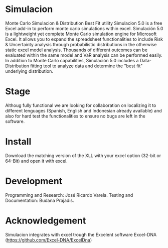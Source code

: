 # Simulacion
Monte Carlo Simulacion &amp; Distribution Best Fit utility
Simulacion 5.0 is a free Excel add-in to perform monte carlo simulations within excel.
Simulación 5.0 is a lightweight yet complete Monte Carlo simulation engine for Microsoft Excel. It allows you to expand the spreadsheet functionalities to include Risk & Uncertainty analysis through probabilistic distributions in the otherwise static excel model analysis. Thousands of different outcomes can be evaluated within the same model and VaR analysis can be performed easily. In addition  to Monte Carlo capabilities, Simulación 5.0 includes a Data-Distribution fitting tool to analyze data and determine the "best fit" underlying distribution.
# Stage
Althoug fully functional we are looking for collaboration on localizing it to different lenguages (Spanish, English and Indonesian already available) and also for hard test the functionalities to ensure no bugs are left in the software.
# Install
Download the matching version of the XLL with your excel option (32-bit or 64-Bit) and open it with excel.
# Development
Programming and Research: José Ricardo Varela.
Testing and Documentation: Budana Prajadis.
# Acknowledgement
Simulacion integrates with excel trough the Excelent software Excel-DNA (https://github.com/Excel-DNA/ExcelDna)
